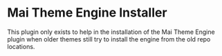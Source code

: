 # Mai Theme Engine Installer

This plugin only exists to help in the installation of the Mai Theme Engine plugin when older themes still try to install the engine from the old repo locations.
